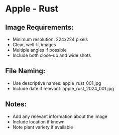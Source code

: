 # Apple - Rust

## Image Requirements:
- Minimum resolution: 224x224 pixels
- Clear, well-lit images
- Multiple angles if possible
- Include both close-up and wide shots

## File Naming:
- Use descriptive names: apple_rust_001.jpg
- Include date if relevant: apple_rust_2024_001.jpg

## Notes:
- Add any relevant information about the image
- Include location if known
- Note plant variety if available
